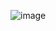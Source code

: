 ![image]([https://github.com/xiaziawsl/Open-Source-Software-Girls-/upload/main/image](https://github.com/xiaziawsl/Open-Source-Software-Girls-/blob/main/image/%E6%9C%AA%E6%A0%87%E9%A2%98-32.png))
